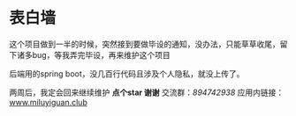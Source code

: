 # 表白墙

这个项目做到一半的时候，突然接到要做毕设的通知，没办法，只能草草收尾，留下诸多bug，等我弄完毕设，再来维护这个项目

后端用的spring boot，没几百行代码且涉及个人隐私，就没上传了。

两周后，我定会回来继续维护
**点个star 谢谢**
交流群：_894742938_
应用内链接：www.miluyiguan.club  
